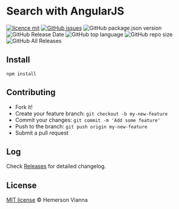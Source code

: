 # Search with AngularJS

[![licence mit](https://img.shields.io/badge/license-MIT-blue.svg?style=flat-square)](http://hemersonvianna.mit-license.org/)
[![GitHub issues](https://img.shields.io/github/issues/org-victorinox/resource-angularjs-search.svg)](https://github.com/org-victorinox/resource-angularjs-search/issues)
![GitHub package.json version](https://img.shields.io/github/package-json/v/org-victorinox/resource-angularjs-search.svg)
![GitHub Release Date](https://img.shields.io/github/release-date/org-victorinox/resource-angularjs-search.svg)
![GitHub top language](https://img.shields.io/github/languages/top/org-victorinox/resource-angularjs-search.svg)
![GitHub repo size](https://img.shields.io/github/repo-size/org-victorinox/resource-angularjs-search.svg)
![GitHub All Releases](https://img.shields.io/github/downloads/org-victorinox/resource-angularjs-search/total.svg)

## Install

```
npm install
```

## Contributing

- Fork it!
- Create your feature branch: `git checkout -b my-new-feature`
- Commit your changes: `git commit -m 'Add some feature'`
- Push to the branch: `git push origin my-new-feature`
- Submit a pull request

## Log

Check [Releases](https://github.com/org-victorinox/resource-angularjs-search/releases) for detailed changelog.

## License

[MIT license](http://hemersonvianna.mit-license.org/) © Hemerson Vianna
